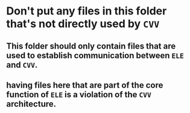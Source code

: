 # Don't put any files in this folder that's not directly used by `CVV`

## This folder should only contain files that are used to establish communication between `ELE` and `CVV`.

## having files here that are part of the core function of `ELE` is a violation of the `CVV` architecture.
